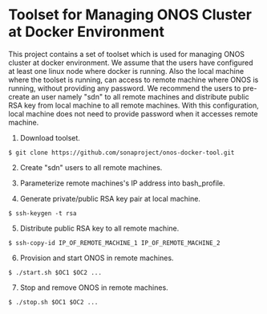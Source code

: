 # Toolset for Managing ONOS Cluster at Docker Environment

This project contains a set of toolset which is used for managing ONOS cluster at docker environment. We assume that the users have configured at least one linux node where docker is running. Also the local machine where the toolset is running, can access to remote machine where ONOS is running, without providing any password. We recommend the users to pre-create an user namely "sdn" to all remote machines and distribute public RSA key from local machine to all remote machines. With this configuration, local machine does not need to provide password when it accesses remote machine.

1. Download toolset.
```
$ git clone https://github.com/sonaproject/onos-docker-tool.git
```

2. Create "sdn" users to all remote machines.

3. Parameterize remote machines's IP address into bash_profile. 

4. Generate private/public RSA key pair at local machine.

```
$ ssh-keygen -t rsa
```

5. Distribute public RSA key to all remote machine.
```
$ ssh-copy-id IP_OF_REMOTE_MACHINE_1 IP_OF_REMOTE_MACHINE_2
```

6. Provision and start ONOS in remote machines.
```
$ ./start.sh $OC1 $OC2 ...
```

7. Stop and remove ONOS in remote machines.
```
$ ./stop.sh $OC1 $OC2 ...
```
